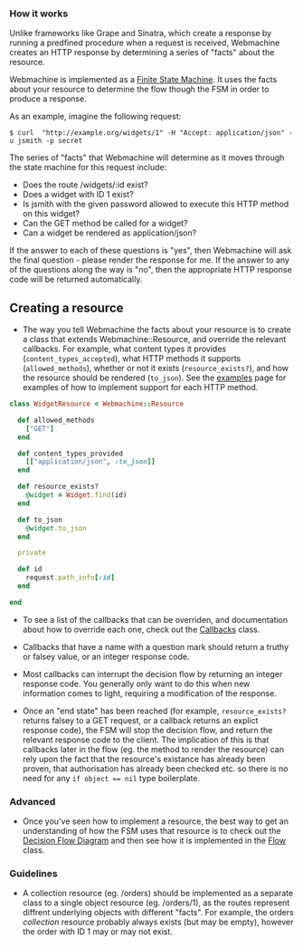 ### How it works

Unlike frameworks like Grape and Sinatra, which create a response by running a predfined procedure when a request is received, Webmachine creates an HTTP response by determining a series of "facts" about the resource.

Webmachine is implemented as a [Finite State Machine][diagram]. It uses the facts about your resource to determine the flow though the FSM in order to produce a response.

As an example, imagine the following request:

    $ curl  "http://example.org/widgets/1" -H "Accept: application/json" -u jsmith -p secret

The series of "facts" that Webmachine will determine as it moves through the state machine for this request include:

  * Does the route /widgets/:id exist?
  * Does a widget with ID 1 exist?
  * Is jsmith with the given password allowed to execute this HTTP method on this widget?
  * Can the GET method be called for a widget?
  * Can a widget be rendered as application/json?

If the answer to each of these questions is "yes", then Webmachine will ask the final question - please render the response for me. If the answer to any of the questions along the way is "no", then the appropriate HTTP response code will be returned automatically.

## Creating a resource

* The way you tell Webmachine the facts about your resource is to create a class that extends Webmachine::Resource, and override the relevant callbacks. For example, what content types it provides (`content_types_accepted`), what HTTP methods it supports (`allowed_methods`), whether or not it exists (`resource_exists?`), and how the resource should be rendered (`to_json`). See the [examples][examples] page for examples of how to implement support for each HTTP method.

```ruby
class WidgetResource < Webmachine::Resource

  def allowed_methods
    ["GET"]
  end

  def content_types_provided
    [["application/json", :to_json]]
  end

  def resource_exists?
    @widget = Widget.find(id)
  end

  def to_json
    @widget.to_json
  end

  private

  def id
    request.path_info[:id]
  end

end
```

* To see a list of the callbacks that can be overriden, and documentation about how to override each one, check out the [Callbacks][callbacks] class.

* Callbacks that have a name with a question mark should return a truthy or falsey value, or an integer response code.

* Most callbacks can interrupt the decision flow by returning an integer response code. You generally only want to do this when new information comes to light, requiring a modification of the response.

* Once an "end state" has been reached (for example, `resource_exists?` returns falsey to a GET request, or a callback returns an explict response code), the FSM will stop the decision flow, and return the relevant response code to the client. The implication of this is that callbacks later in the flow (eg. the method to render the resource) can rely upon the fact that the resource's existance has already been proven, that authorisation has already been checked etc. so there is no need for any `if object == nil` type boilerplate.

### Advanced

* Once you've seen how to implement a resource, the best way to get an understanding of how the FSM uses that resource is to check out the [Decision Flow Diagram][diagram] and then see how it is implemented in the [Flow][flow] class.

### Guidelines

* A collection resource (eg. /orders) should be implemented as a separate class to a single object resource (eg. /orders/1), as the routes represent diffrent underlying objects with different "facts". For example, the orders _collection_ resource probably always exists (but may be empty), however the order with ID 1 may or may not exist.

[callbacks]: https://github.com/seancribbs/webmachine-ruby/blob/master/lib/webmachine/resource/callbacks.rb
[diagram]: http://webmachine.basho.com/images/http-headers-status-v3.png
[flow]: https://github.com/seancribbs/webmachine-ruby/blob/master/lib/webmachine/decision/flow.rb
[examples]: /documentation/examples.md
